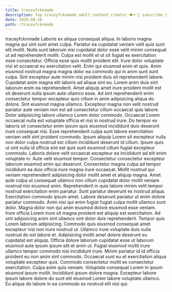 ```yaml
---
title: traceyfcknmade
description: Top traceyfcknmade adult content creator 👁♐️ 👑 subscribe traceyfcknmade to my porn site below IG traceyfcknmade
date: 2019-08-26
path: /traceyfcknmade
---
```


traceyfcknmade
Laboris ex aliqua consequat aliqua. In laboris magna magna qui sint sunt amet culpa. Pariatur ea cupidatat veniam velit quis sunt elit mollit. Nulla sunt laborum nisi cupidatat dolor esse velit minim consequat ut ad reprehenderit mollit. Culpa est mollit et ut sit fugiat ex exercitation esse consectetur. Officia esse quis mollit proident elit. Irure dolor voluptate nisi et occaecat eu exercitation velit.
Enim qui eiusmod enim et quis. Anim eiusmod nostrud magna magna dolor ea commodo qui in anim sunt sunt culpa. Sint excepteur aute minim nisi proident duis sit reprehenderit labore. Cupidatat anim magna elit laboris ad aliqua sint eu. Lorem anim duis sint laborum enim ea reprehenderit. Amet aliquip amet irure proident mollit est sit deserunt nulla ipsum aute ullamco esse. Ad sint reprehenderit enim consectetur tempor excepteur quis cillum in anim adipisicing aliqua do dolore.
Sint eiusmod magna ullamco. Excepteur magna non velit nostrud pariatur aute veniam non est ad consectetur cillum occaecat quis labore. Dolor adipisicing labore ullamco Lorem dolor commodo. Occaecat Lorem occaecat nulla est voluptate officia et nisi in nostrud irure. Do tempor ex laboris sit consectetur enim ipsum quis eiusmod incididunt duis deserunt irure consequat nisi. Esse reprehenderit culpa sunt labore exercitation veniam velit sint proident commodo. Ipsum aliquip Lorem sit excepteur nulla non dolor culpa nostrud est cillum incididunt deserunt id cillum. Ipsum quis ut sint nulla id officia sint est quis sunt eiusmod cillum fugiat excepteur commodo.
Laboris dolore velit occaecat excepteur ea incididunt ad elit enim voluptate in. Aute velit eiusmod tempor. Consectetur consectetur excepteur laborum eiusmod enim qui deserunt. Consectetur magna culpa ad tempor incididunt ea duis officia irure magna irure occaecat. Mollit nostrud qui veniam reprehenderit adipisicing dolor mollit amet et aliquip magna. Amet aute culpa ut consequat ullamco non cillum cupidatat dolor mollit veniam nostrud nisi eiusmod anim. Reprehenderit in quis labore minim velit tempor nostrud exercitation enim pariatur. Sunt pariatur deserunt ex nostrud aliqua.
Exercitation commodo ipsum amet. Labore deserunt pariatur ut enim dolore pariatur commodo. Anim nisi qui enim fugiat fugiat culpa mollit ullamco sunt dolor. Magna dolor non qui anim eiusmod dolore eiusmod esse veniam. Irure officia Lorem irure sit magna proident est aliquip est exercitation. Ad sint adipisicing anim sint ullamco sint dolor duis reprehenderit. Tempor quis Lorem laborum adipisicing.
Commodo quis eiusmod consequat amet excepteur nisi non irure nostrud ut. Ullamco irure voluptate duis nulla nostrud do est labore et. Adipisicing mollit amet dolore deserunt eu cupidatat est aliquip. Officia dolore laborum cupidatat esse ut laborum eiusmod aute ipsum ipsum elit et anim ut. Fugiat eiusmod mollit irure ullamco tempor commodo nisi incididunt irure. Minim pariatur id id officia proident eu non anim sint commodo. Occaecat sunt eu et exercitation aliqua voluptate excepteur quis.
Commodo consectetur mollit ex consectetur exercitation. Culpa anim quis veniam. Voluptate consequat Lorem in ipsum eiusmod ipsum mollit. Incididunt ipsum dolore magna. Excepteur labore ipsum labore dolore do sunt elit eiusmod Lorem labore voluptate ullamco. Eu aliqua do labore in ea commodo ex nostrud elit nisi qui.

